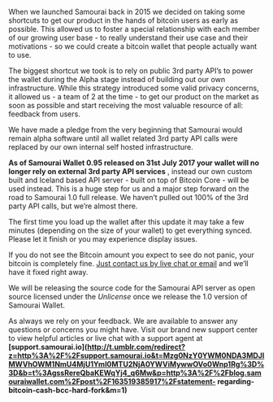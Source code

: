 When we launched Samourai back in 2015 we decided on taking some shortcuts to
get our product in the hands of bitcoin users as early as possible. This
allowed us to foster a special relationship with each member of our growing
user base - to really understand their use case and their motivations - so we
could create a bitcoin wallet that people actually want to use.

The biggest shortcut we took is to rely on public 3rd party API’s to power the
wallet during the Alpha stage instead of building out our own infrastructure.
While this strategy introduced some valid privacy concerns, it allowed us - a
team of 2 at the time - to get our product on the market as soon as possible
and start receiving the most valuable resource of all: feedback from users.

We have made a pledge from the very beginning that Samourai would remain alpha
software until all wallet related 3rd party API calls were replaced by our own
internal self hosted infrastructure.

 **As of Samourai Wallet 0.95 released on 31st July 2017 your wallet will no
longer rely on external 3rd party API services** , instead our own custom
built and Iceland based API server - built on top of Bitcoin Core - will be
used instead. This is a huge step for us and a major step forward on the road
to Samourai 1.0 full release. We haven’t pulled out 100% of the 3rd party API
calls, but we’re almost there.

The first time you load up the wallet after this update it may take a few
minutes (depending on the size of your wallet) to get everything synced.
Please let it finish or you may experience display issues.

If you do not see the Bitcoin amount you expect to see do not panic, your
bitcoin is completely fine. [Just contact us by live chat or
email](https://support.samourai.io) and we’ll have it fixed right away.

We will be releasing the source code for the Samourai API server as open
source licensed under the _Unlicense_ once we release the 1.0 version of
Samourai Wallet.

As always we rely on your feedback. We are available to answer any questions
or concerns you might have. Visit our brand new support center to view helpful
articles or live chat with a support agent at
**[support.samourai.io](http://t.umblr.com/redirect?z=http%3A%2F%2Fsupport.samourai.io&t=Mzg0NzY0YWM0NDA3MDJlMWVhOWM1NmU4MjU1YmI0MTU2NjA0YWViMywwOVo0Wnp1Rg%3D%3D&b=t%3AgssRereQbaKEWqYj4_q6Mw&p=http%3A%2F%2Fblog.samouraiwallet.com%2Fpost%2F163519385917%2Fstatement-
regarding-bitcoin-cash-bcc-hard-fork&m=1)**

